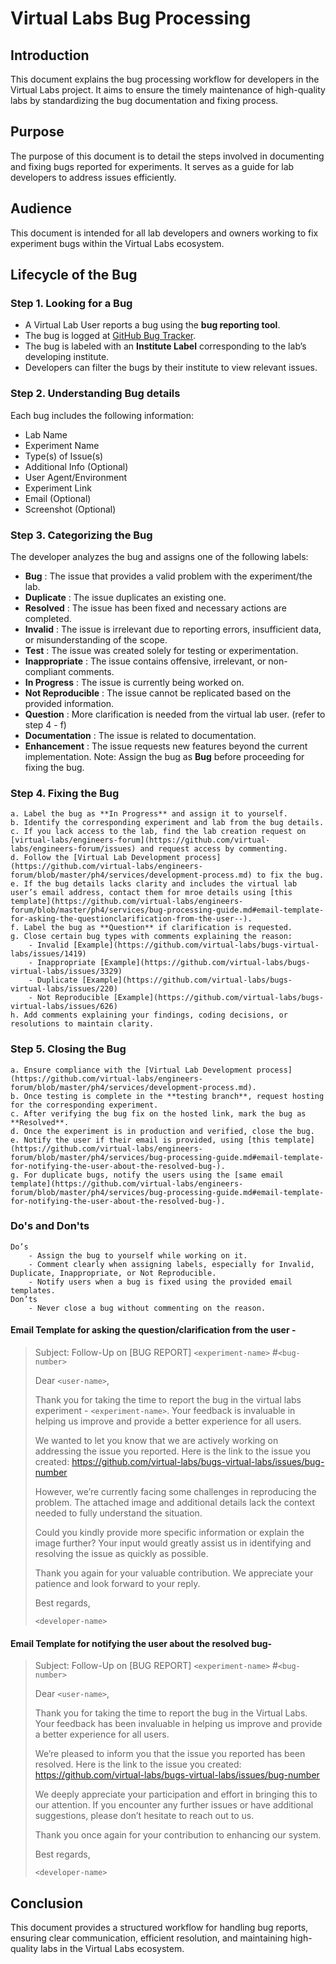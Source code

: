 # Virtual Labs Bug Processing

## Introduction

This document explains the bug processing workflow for developers in the Virtual Labs project. It aims to ensure the timely maintenance of high-quality labs by standardizing the bug documentation and fixing process.

## Purpose

The purpose of this document is to detail the steps involved in documenting and fixing bugs reported for experiments. It serves as a guide for lab developers to address issues efficiently.

## Audience

This document is intended for all lab developers and owners working to fix experiment bugs within the Virtual Labs ecosystem.

## Lifecycle of the Bug

### Step 1. Looking for a Bug
- A Virtual Lab User reports a bug using the **bug reporting tool**.
- The bug is logged at [GitHub Bug Tracker](https://github.com/virtual-labs/bugs-virtual-labs/issues).
- The bug is labeled with an **Institute Label** corresponding to the lab’s developing institute.
- Developers can filter the bugs by their institute to view relevant issues.

### Step 2. Understanding Bug details
Each bug includes the following information:
- Lab Name
- Experiment Name
- Type(s) of Issue(s)
- Additional Info (Optional)
- User Agent/Environment
- Experiment Link
- Email (Optional)
- Screenshot (Optional)

### Step 3. Categorizing the Bug
The developer analyzes the bug and assigns one of the following labels:
- **Bug** : The issue that provides a valid problem with the experiment/the lab.
- **Duplicate** : The issue duplicates an existing one.
- **Resolved** : The issue has been fixed and necessary actions are completed.
- **Invalid** : The issue is irrelevant due to reporting errors, insufficient data, or misunderstanding of the scope.
- **Test** : The issue was created solely for testing or experimentation.
- **Inappropriate** : The issue contains offensive, irrelevant, or non-compliant comments.
- **In Progress** : The issue is currently being worked on.
- **Not Reproducible** : The issue cannot be replicated based on the provided information.
- **Question** : More clarification is needed from the virtual lab user. (refer to step 4 - f)
- **Documentation** : The issue is related to documentation.
- **Enhancement** : The issue requests new features beyond the current implementation.
Note: Assign the bug as **Bug** before proceeding for fixing the bug.

### Step 4. Fixing the Bug
    a. Label the bug as **In Progress** and assign it to yourself.
    b. Identify the corresponding experiment and lab from the bug details.
    c. If you lack access to the lab, find the lab creation request on [virtual-labs/engineers-forum](https://github.com/virtual-labs/engineers-forum/issues) and request access by commenting.
    d. Follow the [Virtual Lab Development process](https://github.com/virtual-labs/engineers-forum/blob/master/ph4/services/development-process.md) to fix the bug.
    e. If the bug details lacks clarity and includes the virtual lab user’s email address, contact them for mroe details using [this template](https://github.com/virtual-labs/engineers-forum/blob/master/ph4/services/bug-processing-guide.md#email-template-for-asking-the-questionclarification-from-the-user--).
    f. Label the bug as **Question** if clarification is requested.
    g. Close certain bug types with comments explaining the reason:
        - Invalid [Example](https://github.com/virtual-labs/bugs-virtual-labs/issues/1419)
        - Inappropriate [Example](https://github.com/virtual-labs/bugs-virtual-labs/issues/3329)
        - Duplicate [Example](https://github.com/virtual-labs/bugs-virtual-labs/issues/220)
        - Not Reproducible [Example](https://github.com/virtual-labs/bugs-virtual-labs/issues/626)
    h. Add comments explaining your findings, coding decisions, or resolutions to maintain clarity.

### Step 5. Closing the Bug
    a. Ensure compliance with the [Virtual Lab Development process](https://github.com/virtual-labs/engineers-forum/blob/master/ph4/services/development-process.md). 
    b. Once testing is complete in the **testing branch**, request hosting for the corresponding experiment.
    c. After verifying the bug fix on the hosted link, mark the bug as **Resolved**.
    d. Once the experiment is in production and verified, close the bug.
    e. Notify the user if their email is provided, using [this template](https://github.com/virtual-labs/engineers-forum/blob/master/ph4/services/bug-processing-guide.md#email-template-for-notifying-the-user-about-the-resolved-bug-).
    g. For duplicate bugs, notify the users using the [same email template](https://github.com/virtual-labs/engineers-forum/blob/master/ph4/services/bug-processing-guide.md#email-template-for-notifying-the-user-about-the-resolved-bug-).

### Do's and Don'ts
    Do’s
        - Assign the bug to yourself while working on it.
        - Comment clearly when assigning labels, especially for Invalid, Duplicate, Inappropriate, or Not Reproducible.
        - Notify users when a bug is fixed using the provided email templates.
    Don’ts
        - Never close a bug without commenting on the reason.

#### Email Template for asking the question/clarification from the user -

> Subject: Follow-Up on [BUG REPORT] `<experiment-name>` #`<bug-number>`
> 
> Dear `<user-name>`,
>  
> Thank you for taking the time to report the bug in the virtual labs experiment - `<experiment-name>`. Your feedback  is invaluable in helping us improve and provide a better experience for all users.
> 
> We wanted to let you know that we are actively working on addressing the issue you reported. Here is the link to the issue you created: https://github.com/virtual-labs/bugs-virtual-labs/issues/bug-number
> 
> However, we’re currently facing some challenges in reproducing the problem. The attached image and additional details lack the context needed to fully understand the situation.
> 
> Could you kindly provide more specific information or explain the image further? Your input would greatly assist us in identifying and resolving the issue as quickly as possible.
> 
> Thank you again for your valuable contribution. We appreciate your patience and look forward to your reply.
> 
> Best regards,
>
> `<developer-name>`


#### Email Template for notifying the user about the resolved bug-

> Subject: Follow-Up on [BUG REPORT] `<experiment-name>` #`<bug-number>`
>
> Dear `<user-name>`,
>
> Thank you for taking the time to report the bug in the Virtual Labs. Your feedback has been invaluable in helping us improve and provide a better experience for all users.
>
> We’re pleased to inform you that the issue you reported has been resolved. Here is the link to the issue you created: https://github.com/virtual-labs/bugs-virtual-labs/issues/bug-number
>
> We deeply appreciate your participation and effort in bringing this to our attention. If you encounter any further issues or have additional suggestions, please don’t hesitate to reach out to us.
>
> Thank you once again for your contribution to enhancing our system.
>
> Best regards,
>
> `<developer-name>`

## Conclusion

This document provides a structured workflow for handling bug reports, ensuring clear communication, efficient resolution, and maintaining high-quality labs in the Virtual Labs ecosystem.